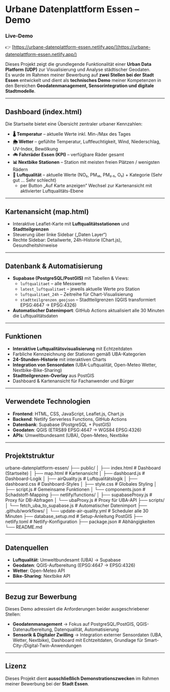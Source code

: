 # Urbane Datenplattform Essen – Demo

### Live-Demo  
👉 [https://urbane-datenplattform-essen.netlify.app/](https://urbane-datenplattform-essen.netlify.app/)

Dieses Projekt zeigt die grundlegende Funktionalität einer **Urban Data Platform (UDP)** zur Visualisierung und Analyse städtischer Geodaten.  
Es wurde im Rahmen meiner Bewerbung auf **zwei Stellen bei der Stadt Essen** entwickelt und dient als **technisches Demo** meiner Kompetenzen in den Bereichen **Geodatenmanagement, Sensorintegration und digitale Stadtmodelle**.

---

## Dashboard (index.html)

Die Startseite bietet eine Übersicht zentraler urbaner Kennzahlen:

- **🌡️ Temperatur** – aktuelle Werte inkl. Min-/Max des Tages  
- **🌦️ Wetter** – gefühlte Temperatur, Luftfeuchtigkeit, Wind, Niederschlag, UV-Index, Bewölkung  
- **🚲 Fahrräder Essen (KPI)** – verfügbare Räder gesamt  
- **📊 Nextbike Stationen** – Station mit meisten freien Plätzen / wenigsten Rädern  
- **🍃 Luftqualität** – aktuelle Werte (NO₂, PM₁₀, PM₂.₅, O₃) + Kategorie (Sehr gut … Sehr schlecht)  
  - per Button „Auf Karte anzeigen“ Wechsel zur Kartenansicht mit aktivierter Luftqualitäts-Ebene  

---

## Kartenansicht (map.html)

- Interaktive Leaflet-Karte mit **Luftqualitätsstationen** und **Stadtteilgrenzen**  
- Steuerung über linke Sidebar („Daten Layer“)  
- Rechte Sidebar: Detailwerte, 24h-Historie (Chart.js), Gesundheitshinweise  

---

## Datenbank & Automatisierung

- **Supabase (PostgreSQL/PostGIS)** mit Tabellen & Views:
  - `luftqualitaet` – alle Messwerte  
  - `latest_luftqualitaet` – jeweils aktuelle Werte pro Station  
  - `luftqualitaet_24h` – Zeitreihe für Chart-Visualisierung  
  - `stadtteilgrenzen_geojson` – Stadtteilgrenzen (QGIS transformiert EPSG:4647 → EPSG:4326)  
- **Automatischer Datenimport**: GitHub Actions aktualisiert alle 30 Minuten die Luftqualitätsdaten  

---

## Funktionen

- **Interaktive Luftqualitätsvisualisierung** mit Echtzeitdaten  
- Farbliche Kennzeichnung der Stationen gemäß UBA-Kategorien  
- **24-Stunden-Historie** mit interaktiven Charts  
- **Integration von Sensordaten** (UBA-Luftqualität, Open-Meteo Wetter, Nextbike-Bike-Sharing)  
- **Stadtteilgrenzen-Overlay** aus PostGIS  
- Dashboard & Kartenansicht für Fachanwender und Bürger  

---

## Verwendete Technologien

- **Frontend**: HTML, CSS, JavaScript, Leaflet.js, Chart.js  
- **Backend**: Netlify Serverless Functions, GitHub Actions  
- **Datenbank**: Supabase (PostgreSQL + PostGIS)  
- **Geodaten**: QGIS (ETRS89 EPSG:4647 → WGS84 EPSG:4326)  
- **APIs**: Umweltbundesamt (UBA), Open-Meteo, Nextbike  

---

## Projektstruktur

urbane-datenplattform-essen/
├── public/
│ ├── index.html # Dashboard (Startseite)
│ ├── map.html # Kartenansicht
│ ├── dashboard.js # Dashboard-Logik
│ ├── airQuality.js # Luftqualitätslogik
│ ├── dashboard.css # Dashboard-Styles
│ ├── style.css # Globales Styling
│ ├── script.js # Gemeinsame Funktionen
│ └── components.json # Schadstoff-Mapping
├── netlify/functions/
│ ├── supabaseProxy.js # Proxy für DB-Abfragen
│ └── ubaProxy.js # Proxy für UBA-API
├── scripts/
│ └── fetch_uba_to_supabase.js # Automatischer Datenimport
├── .github/workflows/
│ └── update-air-quality.yml # Scheduler alle 30 Minuten
├── database_setup.md # Setup-Anleitung PostGIS
├── netlify.toml # Netlify-Konfiguration
├── package.json # Abhängigkeiten
└── README.md


---

## Datenquellen

- **Luftqualität**: Umweltbundesamt (UBA) → Supabase  
- **Geodaten**: QGIS-Aufbereitung (EPSG:4647 → EPSG:4326)  
- **Wetter**: Open-Meteo API  
- **Bike-Sharing**: Nextbike API  

---

## Bezug zur Bewerbung

Dieses Demo adressiert die Anforderungen beider ausgeschriebener Stellen:  

- **Geodatenmanagement** → Fokus auf PostgreSQL/PostGIS, QGIS-Datenaufbereitung, Datenqualität, Automatisierung  
- **Sensorik & Digitaler Zwilling** → Integration externer Sensordaten (UBA, Wetter, Nextbike), Dashboard mit Echtzeitdaten, Grundlage für Smart-City-/Digital-Twin-Anwendungen  

---

## Lizenz

Dieses Projekt dient **ausschließlich Demonstrationszwecken** im Rahmen meiner Bewerbung bei der **Stadt Essen**.  

